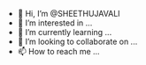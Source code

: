 - 👋 Hi, I’m @SHEETHUJAVALI
- 👀 I’m interested in ...
- 🌱 I’m currently learning ...
- 💞️ I’m looking to collaborate on ...
- 📫 How to reach me ...

<!---
SHEETHUJAVALI/SHEETHUJAVALI is a ✨ special ✨ repository because its `README.md` (this file) appears on your GitHub profile.
You can click the Preview link to take a look at your changes.
--->
